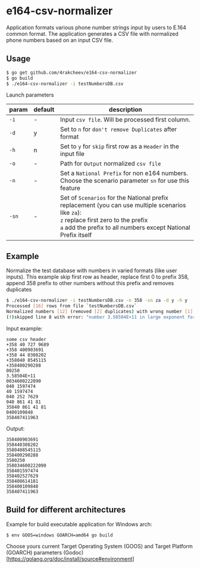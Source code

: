 # e164-csv-normalizer
Application formats various phone number strings input by users to E.164 common format. The application generates a CSV file with normalized phone numbers based on an input CSV file.

## Usage

```bash
$ go get github.com/4rakcheev/e164-csv-normalizer
$ go build
$ ./e164-csv-normalizer -i testNumbersDB.csv
```
Launch parameters

param | default | description
--- | --- | ---
`-i` | - | Input `csv file`. Will be processed first column.
`-d` | y | Set to `n` for `don't remove Duplicates` after format
`-h` | n | Set to `y` for `skip` first row as a `Header` in the input file
`-o` | - | Path for `Output` normalized `csv file`
`-n` | - | Set a `National Prefix` for non e164 numbers. Choose the scenario parameter `sn` for use this feature
`-sn` | - | Set of `Scenarios` for the National prefix replacement (you can use multiple scenarios like `za`):<br>`z` replace first zero to the prefix<br>`a` add the prefix to all numbers except National Prefix itself


## Example
Normalize the test database with numbers in varied formats (like user inputs).
This example skip first row as header, replace first 0 to prefix 358, append 358 prefix to other numbers without this prefix and removes duplicates
```bash
$ ./e164-csv-normalizer -i testNumbersDB.csv -n 358 -sn za -d y -h y
Processed [16] rows from file `testNumbersDB.csv`
Normalized numbers [12] (removed [2] duplicates) with wrong number [1] saved in `normalized_testNumbersDB.csv`
(!)skipped line 8 with error: "number 3.58504E+11 in large exponent format"
```

Input example:
```csv
some csv header
+358 40 727 9689
+358 400903691
+358 44 0308202
+358040 8545115
+358400290288
00250
3.58504E+11
0034600222090
040 1597474
40 1597474
040 252 7629
040 861 41 81
35840 861 41 81
0400109848
358407411963

```

Output:
```csv
358400903691
358440308202
3580408545115
358400290288
3580250
358034600222090
358401597474
358402527629
358408614181
358400109848
358407411963

```

## Build for different architectures
Example for build executable application for Windows arch:
```bash
$ env GOOS=windows GOARCH=amd64 go build
```
Choose yours current Target Operating System (GOOS) and Target Platform (GOARCH) parameters (Godoc)[https://golang.org/doc/install/source#environment]